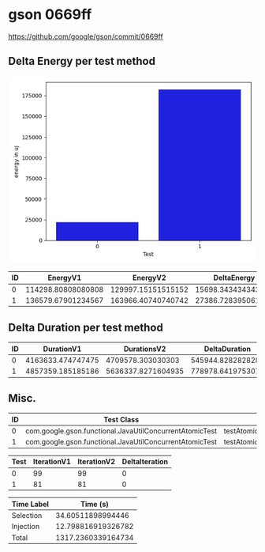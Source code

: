 # gson 0669ff


https://github.com/google/gson/commit/0669ff



## Delta Energy per test method

![](./gson_delta_energy_0_v.png)


| ID | EnergyV1 | EnergyV2 | DeltaEnergy | σV1 | σV2 |
| --- | --- | --- | --- | --- | --- |
| 0 | 114298.80808080808 | 129997.15151515152 | 15698.343434343435 | 94363.24004789632 | 109977.93271042999 |
| 1 | 136579.67901234567 | 163966.40740740742 | 27386.728395061742 | 162274.20070201307 | 180272.38786777656 |

## Delta Duration per test method


| ID | DurationV1 | DurationsV2 | DeltaDuration |
| --- | --- | --- | --- |
| 0 | 4163633.474747475 | 4709578.303030303 | 545944.828282828 |
| 1 | 4857359.185185186 | 5636337.8271604935 | 778978.6419753078 |

## Misc.

| ID | Test Class | Test Method |
| --- | --- | --- |
| 0 | com.google.gson.functional.JavaUtilConcurrentAtomicTest | testAtomicLongWithStringSerializationPolicy |
| 1 | com.google.gson.functional.JavaUtilConcurrentAtomicTest | testAtomicLongArrayWithStringSerializationPolicy |




| Test | IterationV1 | IterationV2 | DeltaIteration |
| --- | --- | --- | --- |
| 0 | 99 | 99 | 0 |
| 1 | 81 | 81 | 0 |



| Time Label | Time (s) |
| --- | --- |
| Selection | 34.60511898994446 |
| Injection | 12.798816919326782 |
| Total | 1317.2360339164734 |


